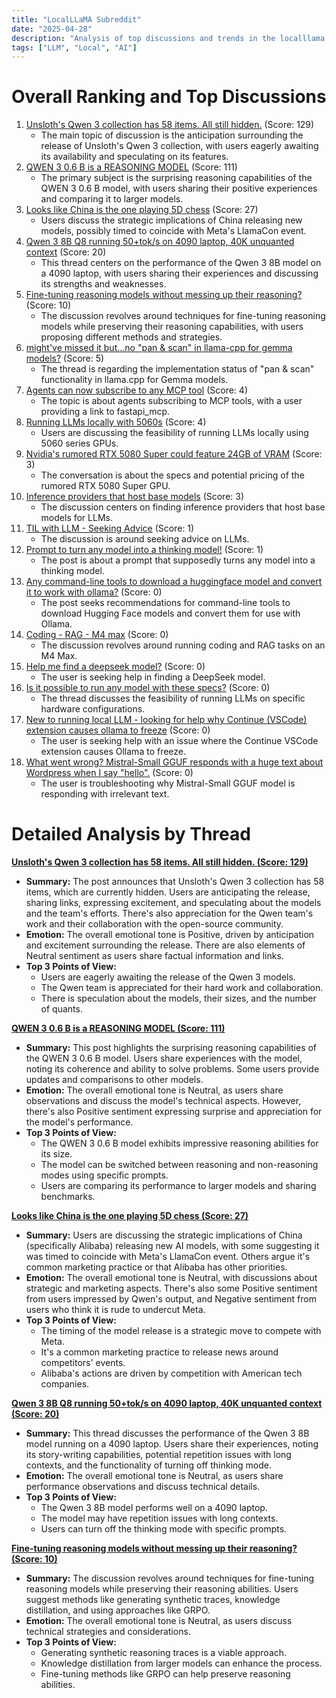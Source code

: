```yaml
---
title: "LocalLLaMA Subreddit"
date: "2025-04-28"
description: "Analysis of top discussions and trends in the localllama subreddit"
tags: ["LLM", "Local", "AI"]
---
```


# Overall Ranking and Top Discussions
1.  [Unsloth's Qwen 3 collection has 58 items. All still hidden.](https://i.redd.it/pv8uhn7mzlxe1.png) (Score: 129)
    *   The main topic of discussion is the anticipation surrounding the release of Unsloth's Qwen 3 collection, with users eagerly awaiting its availability and speculating on its features.
2.  [QWEN 3 0.6 B is a REASONING MODEL](https://www.reddit.com/r/LocalLLaMA/comments/1k9zhrl/qwen_3_06_b_is_a_reasoning_model/) (Score: 111)
    *   The primary subject is the surprising reasoning capabilities of the QWEN 3 0.6 B model, with users sharing their positive experiences and comparing it to larger models.
3.  [Looks like China is the one playing 5D chess](https://www.reddit.com/r/LocalLLaMA/comments/1ka3hlm/looks_like_china_is_the_one_playing_5d_chess/) (Score: 27)
    *   Users discuss the strategic implications of China releasing new models, possibly timed to coincide with Meta's LlamaCon event.
4.  [Qwen 3 8B Q8 running 50+tok/s on 4090 laptop, 40K unquanted context](https://i.redd.it/x74zdyrswlxe1.png) (Score: 20)
    *   This thread centers on the performance of the Qwen 3 8B model on a 4090 laptop, with users sharing their experiences and discussing its strengths and weaknesses.
5.  [Fine-tuning reasoning models without messing up their reasoning?](https://www.reddit.com/r/LocalLLaMA/comments/1ka0zov/finetuning_reasoning_models_without_messing_up/) (Score: 10)
    *   The discussion revolves around techniques for fine-tuning reasoning models while preserving their reasoning capabilities, with users proposing different methods and strategies.
6.  [might've missed it but...no "pan & scan" in llama-cpp for gemma models?](https://www.reddit.com/r/LocalLLaMA/comments/1ka0umm/mightve_missed_it_butno_pan_scan_in_llamacpp_for/) (Score: 5)
    *   The thread is regarding the implementation status of "pan & scan" functionality in llama.cpp for Gemma models.
7.  [Agents can now subscribe to any MCP tool](https://www.reddit.com/r/LocalLLaMA/comments/1k9zm04/agents_can_now_subscribe_to_any_mcp_tool/) (Score: 4)
    *   The topic is about agents subscribing to MCP tools, with a user providing a link to fastapi_mcp.
8.  [Running LLMs locally with 5060s](https://www.reddit.com/r/LocalLLaMA/comments/1ka3kpr/running_llms_locally_with_5060s/) (Score: 4)
    *   Users are discussing the feasibility of running LLMs locally using 5060 series GPUs.
9.  [Nvidia's rumored RTX 5080 Super could feature 24GB of VRAM](https://www.techradar.com/computing/gpu/nvidias-rumored-rtx-5080-super-could-feature-24gb-of-vram-could-it-be-enough-to-match-the-rtx-4090s-performance) (Score: 3)
    *   The conversation is about the specs and potential pricing of the rumored RTX 5080 Super GPU.
10. [Inference providers that host base models](https://www.reddit.com/r/LocalLLaMA/comments/1ka4ef0/inference_providers_that_host_base_models/) (Score: 3)
    *   The discussion centers on finding inference providers that host base models for LLMs.
11. [TIL with LLM - Seeking Advice](https://www.reddit.com/r/LocalLLaMA/comments/1ka431w/til_with_llm_seeking_advice/) (Score: 1)
    *   The discussion is around seeking advice on LLMs.
12. [Prompt to turn any model into a thinking model!](https://www.reddit.com/r/LocalLLaMA/comments/1ka29lh/prompt_to_turn_any_model_into_a_thinking_model/) (Score: 1)
    *   The post is about a prompt that supposedly turns any model into a thinking model.
13. [Any command-line tools to download a huggingface model and convert it to work with ollama?](https://www.reddit.com/r/LocalLLaMA/comments/1ka2mmi/any_commandline_tools_to_download_a_huggingface/) (Score: 0)
    *   The post seeks recommendations for command-line tools to download Hugging Face models and convert them for use with Ollama.
14. [Coding - RAG - M4 max](https://www.reddit.com/r/LocalLLaMA/comments/1ka0l85/coding_rag_m4_max/) (Score: 0)
    *   The discussion revolves around running coding and RAG tasks on an M4 Max.
15. [Help me find a deepseek model?](https://www.reddit.com/r/LocalLLaMA/comments/1ka2he7/help_me_find_a_deepseek_model/) (Score: 0)
    *   The user is seeking help in finding a DeepSeek model.
16. [Is it possible to run any model with these specs?](https://www.reddit.com/r/LocalLLaMA/comments/1k9zxyd/is_it_possible_to_run_any_model_with_these_specs/) (Score: 0)
    *   The thread discusses the feasibility of running LLMs on specific hardware configurations.
17. [New to running local LLM - looking for help why Continue (VSCode) extension causes ollama to freeze](https://www.reddit.com/r/LocalLLaMA/comments/1k9zu3k/new_to_running_local_llm_looking_for_help_why/) (Score: 0)
    *   The user is seeking help with an issue where the Continue VSCode extension causes Ollama to freeze.
18. [What went wrong? Mistral-Small GGUF responds with a huge text about Wordpress when I say "hello".](https://www.reddit.com/r/LocalLLaMA/comments/1ka391z/what_went_wrong_mistralsmall_gguf_responds_with_a/) (Score: 0)
    *   The user is troubleshooting why Mistral-Small GGUF model is responding with irrelevant text.

# Detailed Analysis by Thread
**[Unsloth's Qwen 3 collection has 58 items. All still hidden. (Score: 129)](https://i.redd.it/pv8uhn7mzlxe1.png)**
*   **Summary:** The post announces that Unsloth's Qwen 3 collection has 58 items, which are currently hidden. Users are anticipating the release, sharing links, expressing excitement, and speculating about the models and the team's efforts. There's also appreciation for the Qwen team's work and their collaboration with the open-source community.
*   **Emotion:** The overall emotional tone is Positive, driven by anticipation and excitement surrounding the release. There are also elements of Neutral sentiment as users share factual information and links.
*   **Top 3 Points of View:**
    *   Users are eagerly awaiting the release of the Qwen 3 models.
    *   The Qwen team is appreciated for their hard work and collaboration.
    *   There is speculation about the models, their sizes, and the number of quants.

**[QWEN 3 0.6 B is a REASONING MODEL (Score: 111)](https://www.reddit.com/r/LocalLLaMA/comments/1k9zhrl/qwen_3_06_b_is_a_reasoning_model/)**
*   **Summary:** This post highlights the surprising reasoning capabilities of the QWEN 3 0.6 B model. Users share experiences with the model, noting its coherence and ability to solve problems. Some users provide updates and comparisons to other models.
*   **Emotion:** The overall emotional tone is Neutral, as users share observations and discuss the model's technical aspects. However, there's also Positive sentiment expressing surprise and appreciation for the model's performance.
*   **Top 3 Points of View:**
    *   The QWEN 3 0.6 B model exhibits impressive reasoning abilities for its size.
    *   The model can be switched between reasoning and non-reasoning modes using specific prompts.
    *   Users are comparing its performance to larger models and sharing benchmarks.

**[Looks like China is the one playing 5D chess (Score: 27)](https://www.reddit.com/r/LocalLLaMA/comments/1ka3hlm/looks_like_china_is_the_one_playing_5d_chess/)**
*   **Summary:** Users are discussing the strategic implications of China (specifically Alibaba) releasing new AI models, with some suggesting it was timed to coincide with Meta's LlamaCon event. Others argue it's common marketing practice or that Alibaba has other priorities.
*   **Emotion:** The overall emotional tone is Neutral, with discussions about strategic and marketing aspects. There's also some Positive sentiment from users impressed by Qwen's output, and Negative sentiment from users who think it is rude to undercut Meta.
*   **Top 3 Points of View:**
    *   The timing of the model release is a strategic move to compete with Meta.
    *   It's a common marketing practice to release news around competitors' events.
    *   Alibaba's actions are driven by competition with American tech companies.

**[Qwen 3 8B Q8 running 50+tok/s on 4090 laptop, 40K unquanted context (Score: 20)](https://i.redd.it/x74zdyrswlxe1.png)**
*   **Summary:** This thread discusses the performance of the Qwen 3 8B model running on a 4090 laptop. Users share their experiences, noting its story-writing capabilities, potential repetition issues with long contexts, and the functionality of turning off thinking mode.
*   **Emotion:** The overall emotional tone is Neutral, as users share performance observations and discuss technical details.
*   **Top 3 Points of View:**
    *   The Qwen 3 8B model performs well on a 4090 laptop.
    *   The model may have repetition issues with long contexts.
    *   Users can turn off the thinking mode with specific prompts.

**[Fine-tuning reasoning models without messing up their reasoning? (Score: 10)](https://www.reddit.com/r/LocalLLaMA/comments/1ka0zov/finetuning_reasoning_models_without_messing_up/)**
*   **Summary:** The discussion revolves around techniques for fine-tuning reasoning models while preserving their reasoning abilities. Users suggest methods like generating synthetic traces, knowledge distillation, and using approaches like GRPO.
*   **Emotion:** The overall emotional tone is Neutral, as users discuss technical strategies and considerations.
*   **Top 3 Points of View:**
    *   Generating synthetic reasoning traces is a viable approach.
    *   Knowledge distillation from larger models can enhance the process.
    *   Fine-tuning methods like GRPO can help preserve reasoning abilities.
